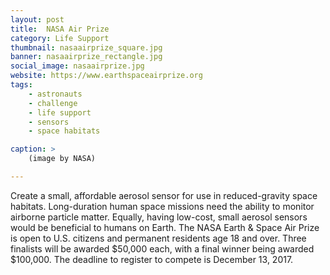 ```yaml
---
layout: post
title:  NASA Air Prize
category: Life Support
thumbnail: nasaairprize_square.jpg
banner: nasaairprize_rectangle.jpg
social_image: nasaairprize.jpg
website: https://www.earthspaceairprize.org
tags:
    - astronauts
    - challenge
    - life support
    - sensors
    - space habitats

caption: >
    (image by NASA)  

---
```

Create a small, affordable aerosol sensor for use in reduced-gravity space habitats. Long-duration human space missions need the ability to monitor airborne particle matter. Equally, having low-cost, small aerosol sensors would be beneficial to humans on Earth. The NASA Earth & Space Air Prize is open to U.S. citizens and permanent residents age 18 and over. Three finalists will be awarded $50,000 each, with a final winner being awarded $100,000. The deadline to register to compete is December 13, 2017.